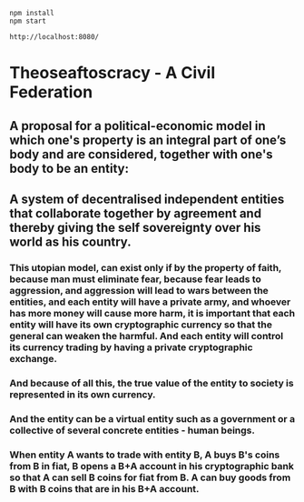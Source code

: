 ```
npm install
npm start

http://localhost:8080/
```

# Theoseaftoscracy - A Civil Federation

## A proposal for a political-economic model in which one's property is an integral part of one’s body and are considered, together with one's body to be an entity:

## A system of decentralised independent entities that collaborate together by agreement and thereby giving the self sovereignty over his world as his country.

### This utopian model, can exist only if by the property of faith, because man must eliminate fear, because fear leads to aggression, and aggression will lead to wars between the entities, and each entity will have a private army, and whoever has more money will cause more harm, it is important that each entity will have its own cryptographic currency so that the general can weaken the harmful. And each entity will control its currency trading by having a private cryptographic exchange.

### And because of all this, the true value of the entity to society is represented in its own currency.

### And the entity can be a virtual entity such as a government or a collective of several concrete entities - human beings.

### When entity A wants to trade with entity B, A buys B's coins from B in fiat, B opens a B+A account in his cryptographic bank so that A can sell B coins for fiat from B. A can buy goods from B with B coins that are in his B+A account.